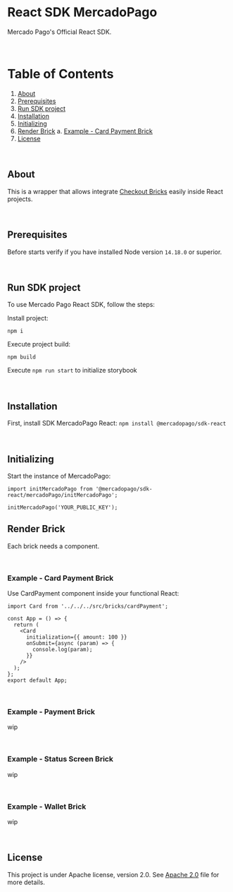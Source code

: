 # React SDK MercadoPago
Mercado Pago's Official React SDK.

<br />

# Table of Contents
1. [About](#about)
2. [Prerequisites](#prerequisites)
3. [Run SDK project](#run-sdk-project)
4. [Installation](#installation)
5. [Initializing](#initializing)
6. [Render Brick](#render-brick)
    a. [Example - Card Payment Brick](#example-card-paymentbrick)
7. [License](#license)

<br />

## About
This is a wrapper that allows integrate [Checkout Bricks](https://www.mercadopago.com/developers/en/docs/checkout-bricks/landing) easily inside React projects. 

<br />

## Prerequisites
Before starts verify if you have installed Node version `14.18.0` or superior.

<br/>

## Run SDK project
To use Mercado Pago React SDK, follow the steps:

Install project:

```
npm i
```

Execute project build:

```
npm build
```

Execute `npm run start` to initialize storybook

<br/>

## Installation
First, install SDK MercadoPago React:
`npm install @mercadopago/sdk-react`

<br/>

## Initializing
Start the instance of MercadoPago:
```
import initMercadoPago from '@mercadopago/sdk-react/mercadoPago/initMercadoPago';

initMercadoPago('YOUR_PUBLIC_KEY');
```

## Render Brick
Each brick needs a component.

<br/>

### Example - Card Payment Brick
Use CardPayment component inside your functional React:
```
import Card from '../../../src/bricks/cardPayment';

const App = () => {
  return (
    <Card
      initialization={{ amount: 100 }}
      onSubmit={async (param) => {
        console.log(param);
      }}
    />
  );
};
export default App;
```
<br/>

### Example - Payment Brick
wip

<br/>

### Example - Status Screen Brick
wip

<br/>

### Example - Wallet Brick
wip

<br/>

## License
This project is under Apache license, version 2.0. See [Apache 2.0](LICENSE) file for more details.

